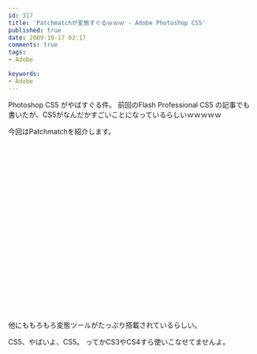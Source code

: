 ```yaml
---
id: 317
title: 'Patchmatchが変態すぐるｗｗｗ - Adobe Photoshop CS5'
published: true
date: 2009-10-17 02:17
comments: true
tags:
- Adobe

keywords:
- Adobe
---
```

Photoshop CS5 がやばすぐる件。
前回のFlash Professional CS5 の記事でも書いたが、CS5がなんだかすごいことになっているらしいｗｗｗｗｗ

今回はPatchmatchを紹介します。

<object width="425" height="344"><param name="movie" value="http://www.youtube.com/v/dgKjs8ZjQNg&hl=ja&fs=1&"></param><param name="allowFullScreen" value="true"></param><param name="allowscriptaccess" value="always"></param><embed src="http://www.youtube.com/v/dgKjs8ZjQNg&hl=ja&fs=1&" type="application/x-shockwave-flash" allowscriptaccess="always" allowfullscreen="true" width="425" height="344"></embed></object>

他にももろもろ変態ツールがたっぷり搭載されているらしい。

CS5、やばいよ、CS5。
ってかCS3やCS4すら使いこなせてませんよ。
